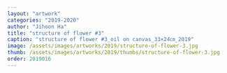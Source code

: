 ```yaml
---
layout: "artwork"
categories: "2019-2020"
author: "Jihoon Ha"
title: "structure of flower #3"
caption: "structure of flower #3_oil on canvas_33×24㎝_2019"
image: /assets/images/artworks/2019/structure-of-flower-3.jpg
thumb: /assets/images/artworks/2019/thumbs/structure-of-flower-3.jpg
order: 2019016
---
```

